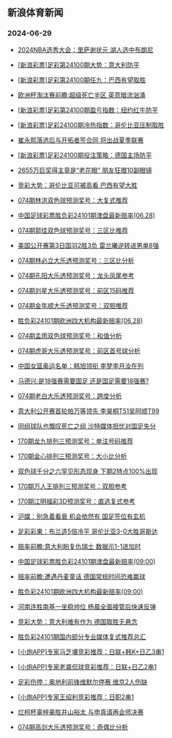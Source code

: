 ## 新浪体育新闻 
### 2024-06-29

+ [2024NBA选秀大会：里萨谢状元 湖人选中布朗尼](https://sports.sina.com.cn/basketball/nba/2024-06-28/doc-incaheim4611646.shtml)

+ [[新浪彩票]足彩第24100期大势：意大利防平](https://sports.sina.com.cn/l/2024-06-28/doc-incafttw6373215.shtml)

+ [[新浪彩票]足彩第24100期任九：巴西有望取胜](https://sports.sina.com.cn/l/2024-06-28/doc-incafttr4762287.shtml)

+ [欧洲杯淘汰赛前瞻:超级死亡半区 英意暗流汹涌](https://sports.sina.com.cn/l/2024-06-28/doc-incaheis6238509.shtml)

+ [[新浪彩票]足彩第24100期盈亏指数：纽约红牛防平](https://sports.sina.com.cn/l/2024-06-28/doc-incafttw6375413.shtml)

+ [[新浪彩票]足彩24100期冷热指数：哥伦比亚压制取胜](https://sports.sina.com.cn/l/2024-06-28/doc-incafxzu6314716.shtml)

+ [崔永熙落选后与开拓者签合同 将出战夏季联赛](https://sports.sina.com.cn/basketball/nba/2024-06-28/doc-incaheim4620778.shtml)

+ [[新浪彩票]足彩24100期投注策略：德国主场防平](https://sports.sina.com.cn/l/2024-06-28/doc-incafttw6374936.shtml)

+ [2655万巨奖得主竟是“老花眼” 朋友狂赠10副眼镜](https://sports.sina.com.cn/l/2024-06-28/doc-incafttr4757934.shtml)

+ [竞彩大势：哥伦比亚可被高看 巴西有望大胜](https://sports.sina.com.cn/l/2024-06-28/doc-incaefse9044020.shtml)

+ [074期林洪双色球预测奖号：大复式推荐](https://sports.sina.com.cn/l/2024-06-28/doc-incaheis6236904.shtml)

+ [中国足球彩票胜负彩24101期澳盘最新赔率(06.28)](https://sports.sina.com.cn/l/2024-06-28/doc-incahkri4545546.shtml)

+ [074期郭佳双色球预测奖号：三区比推荐](https://sports.sina.com.cn/l/2024-06-28/doc-incaheis6236172.shtml)

+ [美国公开赛第3日国羽2胜3负 雷兰曦逆转进男单8强](https://sports.sina.com.cn/others/badmin/2024-06-28/doc-incafxzr8552774.shtml)

+ [074期林必立大乐透预测奖号：三区比分析](https://sports.sina.com.cn/l/2024-06-28/doc-incafxzu6309177.shtml)

+ [074期孔阳大乐透预测奖号：龙头凤尾参考](https://sports.sina.com.cn/l/2024-06-28/doc-incafxzu6307437.shtml)

+ [074期刘星大乐透预测奖号：前区15码推荐](https://sports.sina.com.cn/l/2024-06-28/doc-incafxzp4697852.shtml)

+ [074期金年顺大乐透预测奖号：双胆推荐](https://sports.sina.com.cn/l/2024-06-28/doc-incafxzp4696265.shtml)

+ [胜负彩24101期欧洲四大机构最新赔率(06.28)](https://sports.sina.com.cn/l/2024-06-28/doc-incahkrq6157708.shtml)

+ [074期孟雨双色球预测奖号：和值分析](https://sports.sina.com.cn/l/2024-06-28/doc-incaheis6236746.shtml)

+ [074期虎哥大乐透预测奖号：前区首号球分析](https://sports.sina.com.cn/l/2024-06-28/doc-incafxzu6304058.shtml)

+ [中国女篮奥运名单：韩旭领衔 李梦李月汝在列](https://sports.sina.com.cn/basketball/cba/2024-06-28/doc-incahzph5962195.shtml)

+ [马德兴:是18强赛需要国足 还是国足需要18强赛?](https://sports.sina.com.cn/china/2024-06-28/doc-incahqxn6095618.shtml)

+ [074期老白大乐透预测奖号：跨度分析](https://sports.sina.com.cn/l/2024-06-28/doc-incafxzu6308857.shtml)

+ [意大利公开赛首轮帕万等领先 李昊桐T51吴阿顺T99](https://sports.sina.com.cn/golf/pgatour/2024-06-28/doc-incaheis6225072.shtml)

+ [同组球队也慨叹死亡之组 沙特媒体担忧对国足失分](https://sports.sina.com.cn/china/2024-06-28/doc-incahkri4548711.shtml)

+ [170期龙九排列三预测奖号：单注号码推荐](https://sports.sina.com.cn/l/2024-06-28/doc-incaheis6217808.shtml)

+ [170期金心排列三预测奖号：大小比分析](https://sports.sina.com.cn/l/2024-06-28/doc-incaheim4606613.shtml)

+ [双色球千分之六罕见形态现身 下期2特点100%出现](https://sports.sina.com.cn/l/2024-06-28/doc-incaheim4605647.shtml)

+ [170期万人王排列三预测奖号：双胆参考](https://sports.sina.com.cn/l/2024-06-28/doc-incaheim4605568.shtml)

+ [170期江明福彩3D预测奖号：直选复式参考](https://sports.sina.com.cn/l/2024-06-28/doc-incaheim4596964.shtml)

+ [沪媒：别急着看衰 机会依然有 国足签位有玄机](https://sports.sina.com.cn/china/2024-06-28/doc-incafxzp4690944.shtml)

+ [足彩彩果：布兰造5倍冷平 哥伦比亚3-0大胜哥斯达](https://sports.sina.com.cn/l/2024-06-29/doc-incakayp3852734.shtml)

+ [赔率前瞻:意大利盼复仇瑞士 数据示1-1进加时](https://sports.sina.com.cn/l/2024-06-29/doc-incakayp3840363.shtml)

+ [中国足球彩票胜负彩24101期澳盘最新赔率(09:00)](https://sports.sina.com.cn/l/2024-06-28/doc-incahkri4545546.shtml)

+ [赔率前瞻:遭遇丹麦童话 德国常规时间恐难赢球](https://sports.sina.com.cn/l/2024-06-29/doc-incakayu5451831.shtml)

+ [胜负彩24101期欧洲四大机构最新赔率(09:00)](https://sports.sina.com.cn/l/2024-06-28/doc-incahkrq6157708.shtml)

+ [河南连胜南基一坐稳帅位 杨晨全面接管后快速反弹](https://sports.sina.com.cn/china/2024-06-28/doc-incahqxn6094251.shtml)

+ [竞彩大势：意大利难有作为 德国取胜无悬念](https://sports.sina.com.cn/l/2024-06-29/doc-incakayp3857009.shtml)

+ [胜负彩24101期国内部分专业媒体复式推荐总汇](https://sports.sina.com.cn/l/2024-06-29/doc-incakihs5368829.shtml)

+ [[小炮APP]专家马芝壤竞彩推荐：日联+韩K+日乙3串1](https://sports.sina.com.cn/l/2024-06-29/doc-incakihs5382738.shtml)

+ [[小炮APP]专家老龚侃球竞彩推荐：日联+日乙2串1](https://sports.sina.com.cn/l/2024-06-29/doc-incaktwn5182398.shtml)

+ [足彩伤停：奥地利前锋维默尔停赛 维京2人伤缺](https://sports.sina.com.cn/l/2024-06-29/doc-incakihs5380751.shtml)

+ [[小炮APP]专家王绍利竞彩推荐：日职2串1](https://sports.sina.com.cn/l/2024-06-29/doc-incaktwf3568458.shtml)

+ [烂柯杯辜梓豪胜井山裕太 与申真谞再会师决赛](https://sports.sina.com.cn/go/2024-06-29/doc-incakyec3466434.shtml)

+ [074期高剑大乐透预测奖号：奇偶比分析](https://sports.sina.com.cn/l/2024-06-29/doc-incaktwf3561785.shtml)

